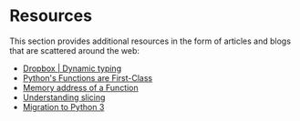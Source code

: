 # Resources

This section provides additional resources in the form of articles and blogs that are scattered around the web:

- [Dropbox | Dynamic typing](https://dropbox.tech/application/our-journey-to-type-checking-4-million-lines-of-python#:~:text=Dropbox%20is%20a%20big%20user,%2C%20TypeScript%2C%20and%20Rust)
- [Python's Functions are First-Class](https://dbader.org/blog/python-first-class-functions#:~:text=Everything%20in%20Python%20is%20an,(first%2Dclass%20functions.))
- [Memory address of a Function](https://stackoverflow.com/questions/19333598/in-python-what-does-function-at-mean)
- [Understanding slicing](https://stackoverflow.com/questions/509211/understanding-slice-notation)
- [Migration to Python 3](https://stackoverflow.blog/2019/11/14/why-is-the-migration-to-python-3-taking-so-long/)


